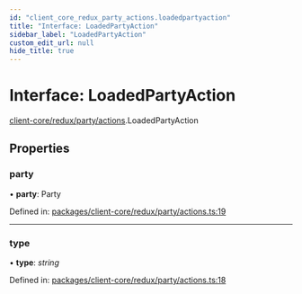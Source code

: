 ```yaml
---
id: "client_core_redux_party_actions.loadedpartyaction"
title: "Interface: LoadedPartyAction"
sidebar_label: "LoadedPartyAction"
custom_edit_url: null
hide_title: true
---
```


# Interface: LoadedPartyAction

[client-core/redux/party/actions](../modules/client_core_redux_party_actions.md).LoadedPartyAction

## Properties

### party

• **party**: Party

Defined in: [packages/client-core/redux/party/actions.ts:19](https://github.com/xr3ngine/xr3ngine/blob/5a0f83ed8/packages/client-core/redux/party/actions.ts#L19)

___

### type

• **type**: *string*

Defined in: [packages/client-core/redux/party/actions.ts:18](https://github.com/xr3ngine/xr3ngine/blob/5a0f83ed8/packages/client-core/redux/party/actions.ts#L18)
